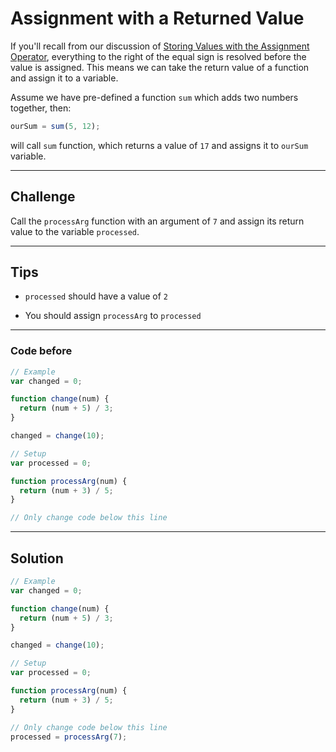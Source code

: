# Assignment with a Returned Value

If you'll recall from our discussion of [Storing Values with the Assignment Operator](https://learn.freecodecamp.org/javascript-algorithms-and-data-structures/basic-javascript/storing-values-with-the-assignment-operator), everything to the right of the equal sign is resolved before the value is assigned. This means we can take the return value of a function and assign it to a variable.

Assume we have pre-defined a function `sum` which adds two numbers together, then:

```js
ourSum = sum(5, 12);
```

will call `sum` function, which returns a value of `17` and assigns it to `ourSum` variable.

---

## Challenge

Call the `processArg` function with an argument of `7` and assign its return value to the variable `processed`.

---

## Tips

- `processed` should have a value of `2`

- You should assign `processArg` to `processed`

---

### Code before

```js
// Example
var changed = 0;

function change(num) {
  return (num + 5) / 3;
}

changed = change(10);

// Setup
var processed = 0;

function processArg(num) {
  return (num + 3) / 5;
}

// Only change code below this line
```

---

## Solution

```js
// Example
var changed = 0;

function change(num) {
  return (num + 5) / 3;
}

changed = change(10);

// Setup
var processed = 0;

function processArg(num) {
  return (num + 3) / 5;
}

// Only change code below this line
processed = processArg(7);
```